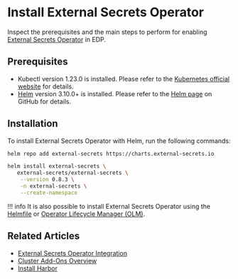 # Install External Secrets Operator

Inspect the prerequisites and the main steps to perform for enabling [External Secrets Operator](https://external-secrets.io/) in EDP.

## Prerequisites

* Kubectl version 1.23.0 is installed. Please refer to the [Kubernetes official website](https://v1-23.docs.kubernetes.io/releases/download/) for details.
* [Helm](https://helm.sh) version 3.10.0+ is installed. Please refer to the [Helm page](https://github.com/helm/helm/releases/tag/v3.10.2) on GitHub for details.

## Installation

To install External Secrets Operator with Helm, run the following commands:

```bash
helm repo add external-secrets https://charts.external-secrets.io

helm install external-secrets \
   external-secrets/external-secrets \
    --version 0.8.3 \
    -n external-secrets \
    --create-namespace
```

!!! info
    It is also possible to install External Secrets Operator using the [Helmfile](./install-via-helmfile.md#deploy-external-secrets-operator) or [Operator Lifecycle Manager (OLM)](https://operatorhub.io/operator/external-secrets-operator).

## Related Articles
* [External Secrets Operator Integration](external-secrets-operator-integration.md)
* [Cluster Add-Ons Overview](add-ons-overview.md)
* [Install Harbor](install-harbor.md)